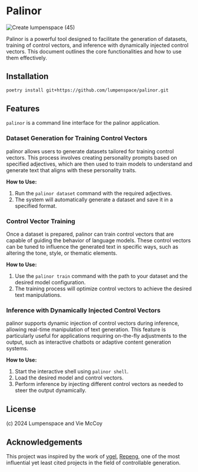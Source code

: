 # Palinor

![Create lumpenspace (45)](https://github.com/user-attachments/assets/574e0072-a967-438c-b7c6-a5b913ded506)

Palinor is a powerful tool designed to facilitate the generation of datasets, training of control vectors, and inference with dynamically injected control vectors. This document outlines the core functionalities and how to use them effectively.

## Installation

```bash
poetry install git+https://github.com/lumpenspace/palinor.git
```

## Features

`palinor` is a command line interface for the palinor application.

### Dataset Generation for Training Control Vectors

palinor allows users to generate datasets tailored for training control vectors. This process involves creating personality prompts based on specified adjectives, which are then used to train models to understand and generate text that aligns with these personality traits.

**How to Use:**

1. Run the `palinor dataset` command with the required adjectives.
2. The system will automatically generate a dataset and save it in a specified format.

### Control Vector Training

Once a dataset is prepared, palinor can train control vectors that are capable of guiding the behavior of language models. These control vectors can be tuned to influence the generated text in specific ways, such as altering the tone, style, or thematic elements.

**How to Use:**

1. Use the `palinor train` command with the path to your dataset and the desired model configuration.
2. The training process will optimize control vectors to achieve the desired text manipulations.

### Inference with Dynamically Injected Control Vectors

palinor supports dynamic injection of control vectors during inference, allowing real-time manipulation of text generation. This feature is particularly useful for applications requiring on-the-fly adjustments to the output, such as interactive chatbots or adaptive content generation systems.

**How to Use:**

1. Start the interactive shell using `palinor shell`.
2. Load the desired model and control vectors.
3. Perform inference by injecting different control vectors as needed to steer the output dynamically.

## License

(c) 2024 Lumpenspace and Vie McCoy

## Acknowledgements

This project was inspired by the work of [vgel](https://x.com/vooooooogel), [Repeng](https://github.com/vgel/repeng),
one of the most influential yet least cited projects in the field of controllable generation.
